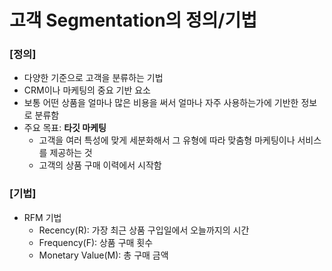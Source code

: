 # **고객 Segmentation의 정의/기법**

### **[정의]**
- 다양한 기준으로 고객을 분류하는 기법
- CRM이나 마케팅의 중요 기반 요소
- 보통 어떤 상품을 얼마나 많은 비용을 써서 얼마나 자주 사용하는가에 기반한 정보로 분류함
- 주요 목표: **타깃 마케팅**
  - 고객을 여러 특성에 맞게 세분화해서 그 유형에 따라 맞춤형 마케팅이나 서비스를 제공하는 것
  - 고객의 상품 구매 이력에서 시작함

### **[기법]**
- RFM 기법
  - Recency(R): 가장 최근 상품 구입일에서 오늘까지의 시간
  - Frequency(F): 상품 구매 횟수
  - Monetary Value(M): 총 구매 금액
 




